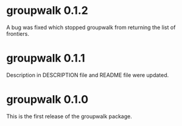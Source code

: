 
<!-- NEWS.md is generated from NEWS.Rmd. Please edit that file -->

# groupwalk 0.1.2

A bug was fixed which stopped groupwalk from returning the list of
frontiers.

# groupwalk 0.1.1

Description in DESCRIPTION file and README file were updated.

# groupwalk 0.1.0

This is the first release of the groupwalk package.
